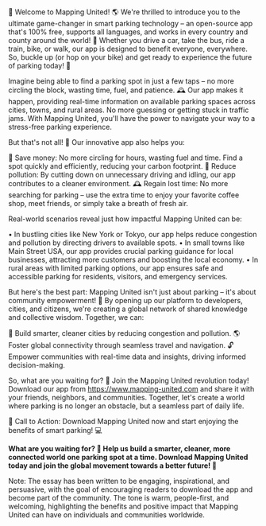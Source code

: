 🚨 Welcome to Mapping United! 🌎 We're thrilled to introduce you to the ultimate game-changer in smart parking technology – an open-source app that's 100% free, supports all languages, and works in every country and county around the world! 🌟 Whether you drive a car, take the bus, ride a train, bike, or walk, our app is designed to benefit everyone, everywhere. So, buckle up (or hop on your bike) and get ready to experience the future of parking today! 💨

Imagine being able to find a parking spot in just a few taps – no more circling the block, wasting time, fuel, and patience. 🕰️ Our app makes it happen, providing real-time information on available parking spaces across cities, towns, and rural areas. No more guessing or getting stuck in traffic jams. With Mapping United, you'll have the power to navigate your way to a stress-free parking experience.

But that's not all! 🤯 Our innovative app also helps you:

👀 Save money: No more circling for hours, wasting fuel and time. Find a spot quickly and efficiently, reducing your carbon footprint.
💸 Reduce pollution: By cutting down on unnecessary driving and idling, our app contributes to a cleaner environment.
🕰️ Regain lost time: No more searching for parking – use the extra time to enjoy your favorite coffee shop, meet friends, or simply take a breath of fresh air.

Real-world scenarios reveal just how impactful Mapping United can be:

• In bustling cities like New York or Tokyo, our app helps reduce congestion and pollution by directing drivers to available spots.
• In small towns like Main Street USA, our app provides crucial parking guidance for local businesses, attracting more customers and boosting the local economy.
• In rural areas with limited parking options, our app ensures safe and accessible parking for residents, visitors, and emergency services.

But here's the best part: Mapping United isn't just about parking – it's about community empowerment! 🌟 By opening up our platform to developers, cities, and citizens, we're creating a global network of shared knowledge and collective wisdom. Together, we can:

💪 Build smarter, cleaner cities by reducing congestion and pollution.
🌎 Foster global connectivity through seamless travel and navigation.
🔓 Empower communities with real-time data and insights, driving informed decision-making.

So, what are you waiting for? 🤔 Join the Mapping United revolution today! Download our app from https://www.mapping-united.com and share it with your friends, neighbors, and communities. Together, let's create a world where parking is no longer an obstacle, but a seamless part of daily life.

🌟 Call to Action: Download Mapping United now and start enjoying the benefits of smart parking! 💻

**What are you waiting for? 🤔 Help us build a smarter, cleaner, more connected world one parking spot at a time. Download Mapping United today and join the global movement towards a better future! 🌟**

Note: The essay has been written to be engaging, inspirational, and persuasive, with the goal of encouraging readers to download the app and become part of the community. The tone is warm, people-first, and welcoming, highlighting the benefits and positive impact that Mapping United can have on individuals and communities worldwide.